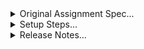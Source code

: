 <details>

  <summary>Original Assignment Spec...</summary>

  # Overview

  The goal of this task is to create a site to allow users to track the TV shows they have watched.
  
  A study has shown that users spend a lot of time watching the beginning of an episode before they realize they have seen it.
  
  Netflix isn't ubiquitous yet. Let's make this easier for them.

  # Requirements

  1. Create an SPA or server-side rendered client in your choice of Vue or React.
  1. Build an API.
  1. A database to hold users, the shows they watch and track the episodes.

  # Required Actions

  1. Login
  1. Show list - Show next episode to watch.
  1. Add/Remove show
  1. Enable episode to be marked as watched.

  ## Additional Points

  - Integrated with IMDB to pull details of the show, available episodes, make search easier for adding a show or add icons for the shows.
  - Deployed to Netlify, Azure, AWS, etc.

  ## Delivery

  The applicant has 3 days to complete the above tasks.
  Please supply the following when the task is complete:

  1. Packaged binaries ready to be run.
  1. Source code with .git folder included. Want to see your commit history, project structure and included files.

</details>

<details>

  <summary>Setup Steps...</summary>

  All dependencies(server, client & database) should install automatically on initial build of the solution.
  There is no seed for the db, so the data has to be manually created via the UI.

</details>

<details>

  <summary>Release Notes...</summary>

  All secure routes are hidden and the API endpoints unaccessable without a JWT that gets created with each successful login.

  Validation on all forms, custom error messages and cookie stored login JWT auth token.
  ![Login Page](docs/img/loginPage.jpg)

  Stores all created/updated series and episodes, with a unique watched list per user.
  ![Watched Episodes](docs/img/watchedEpisodes.jpg)

  All user specific lookups, first decode the user auth token for the unique user GUID, to limit brute force access from another account.
  ![Unique Watched Episodes](docs/img/differentUser.jpg)

</details>
